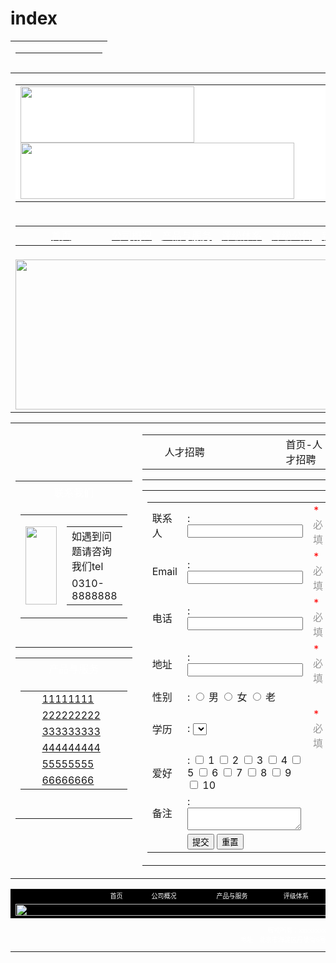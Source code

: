 # index
<!doctype html>
<html>
<head>
<meta charset="utf-8">
<title>无标题文档</title>
</head>

<body>
<table width="100%" height="35" background="img/topbj.jpg"  border="0" cellspacing="0" cellpadding="0">
  <tr>
    <td><table width="1001" align="center"  border="0" cellspacing="0" cellpadding="0">
      <tr>
        <td align="left" valign="middle"><table width="1001" border="0" cellspacing="0" cellpadding="0">
          <tr>
            <td><font color="#FFFFFF" size="2">欢迎光临！</font></td>
            <td align="right"><font color="#FFFFFF" size="2"> 注册</font></td>
          </tr>
        </table></td>
      </tr>
    </table></td>
  </tr>
</table>
<table width="1001"  align="center" border="0" cellspacing="0" cellpadding="0">
  <tr>
    <td>
    <table width="1001" border="0" cellspacing="0" cellpadding="0">
      <tr>
        <td width="717"  height="90" rowspan="2" align="left" valign="middle" bgcolor="#FFFFFF"><a href="index.html"> <img src="img/logo.jpg" width="278" height="90"><img src="img/上.jpg" width="438" height="90"  alt=""/></a></td>
        <td width="284" align="right" bgcolor="#FFFFFF">设为首页</td>
      </tr>
      <tr>
        <td height="69" align="right" bgcolor="#FFFFFF">tel-0311-88888888</td>
      </tr>
    </table></td>
  </tr>
  <tr>
    <td height="39" align="center" background="img/index_03.jpg"><table width="100%" border="0" cellspacing="0" cellpadding="0">
      <tr align="center" valign="middle">
        <td height="28"  width="130"><a href="index.html"><font color="#FFFFFF">首页</font></a></td>
        <td><a href="gsgaikuang.html"><font color="#FFFFFF">公司概况</font></a></td>
        <td><a href="goods.html"><font color="#FFFFFF">产品与服务</font></a></td>
        <td><a href="pinhjitixi.html"><font color="#FFFFFF">评级体系</font></a></td>
        <td><a href="pingjigonggao.html"><font color="#FFFFFF">评级公告</font></a></td>
        <td><a href="news.html"><font color="#FFFFFF">新闻动态</font></a></td>
        <td><a href="goverments.html"><font color="#FFFFFF">政策法规</font></a></td>
        <td><a href="job.html"><font color="#FFFFFF">人才招聘</font></a></td>
      </tr>
    </table></td>
  </tr>
  <tr>
    <td height="240" align="center"><img src="img/111.jpg" width="1001" height="240" alt=""/></td>
  </tr>
</table>
<table width="1001" border="0" cellspacing="0" cellpadding="0" align="center">
  <tr>
    <td width="289"><table width="264" border="0" cellspacing="0" cellpadding="0">
      <tr>
        <td height="35" width="264" align="center" valign="middle" background="img/index_07.jpg"><font color="#FFFFFF">联系我们</font></td>
      </tr>
      <tr>
        <td width="264" height="109" align="left" valign="top" background="img/index_10.jpg"><table width="99%" border="0" align="center" cellpadding="0" cellspacing="0">
          <tr>
            <td width="50" height="125" align="center" valign="middle" ><img src="img/index_13.jpg" width="50" height="125"  alt=""/></td>
            <td width="211" rowspan="6" align="center"><table width="99%" border="0" cellspacing="0" cellpadding="0">
              <tr>
                <td>如遇到问题请咨询我们tel</td>
              </tr>
              <tr>
                <td>0310-8888888</td>
              </tr>
            </table></td>
          </tr>
        </table></td>
      </tr>
      <tr>
        <td width="264" height="19" align="left" valign="bottom"  background="img/QQ15.jpg">&nbsp;</td>
      </tr>
    </table>
      <table width="264" border="0" cellspacing="0" cellpadding="0">
        <tr>
          <td height="35" width="264" align="center" valign="middle" background="img/index_07.jpg"><font color="#FFFFFF">产品与服务</font></td>
        </tr>
        <tr>
          <td width="264" height="151" align="left" valign="top" background="img/index_10.jpg"><table width="99%" border="0" align="center" cellpadding="0" cellspacing="0">
            <tr>
              <td width="29" height="25" align="center" valign="middle" background="img/index_13.jpg">&nbsp;</td>
              <td width="232" align="left"><a href="1.html">11111111</a></td>
            </tr>
            <tr>
              <td width="29" height="25" align="center" valign="middle" background="img/index_13.jpg">&nbsp;</td>
              <td align="left"><a href="2.html">222222222</a></td>
            </tr>
            <tr>
              <td width="29" height="25" align="center" valign="middle" background="img/index_13.jpg">&nbsp;</td>
              <td align="left"><a href="3.html">333333333</a></td>
            </tr>
            <tr>
              <td width="29" height="25" align="center" valign="middle" background="img/index_13.jpg">&nbsp;</td>
              <td align="left"><a href="4.html">444444444</a></td>
            </tr>
            <tr>
              <td width="29" height="25" align="center" valign="middle" background="img/index_13.jpg">&nbsp;</td>
              <td align="left"><a href="5.html">55555555</a></td>
            </tr>
            <tr>
              <td width="29" height="25" align="center" valign="middle" background="img/index_13.jpg">&nbsp;</td>
              <td align="left"><a href="6.html">66666666</a></td>
            </tr>
          </table></td>
        </tr>
        <tr>
          <td width="264" height="19" align="left" valign="bottom"  background="img/QQ15.jpg">&nbsp;</td>
        </tr>
    </table></td>
    <td valign="top"><table width="100%" border="0" cellspacing="0" cellpadding="0">
      <tr>
        <td width="29" height="31" align="center" valign="middle" background="img/index_13.jpg">&nbsp;</td>
        <td width="527">人才招聘</td>
        <td width="156">首页-人才招聘</td>
      </tr>
    </table>
    <hr/>
      <table width="100%" border="0" cellspacing="0" cellpadding="0">
        <tr>
          <td height="351" valign="top"><table width="99%" border="0" align="center" cellpadding="0" cellspacing="0">
            <tr>
              <td width="9%">联系人</td>
              <td width="66%"><label for="textfield">:  </label>
                <input type="text" name="textfield" id="textfield"></td>
              <td width="25%"><font color="#FF0000">*</font><font color="#999999">必填</font></td>
            </tr>
            <tr>
              <td>Email</td>
              <td><label for="email">:  </label>
                <input type="email" name="email" id="email"></td>
              <td><font color="#FF0000">*</font><font color="#999999">必填</font></td>
            </tr>
            <tr>
              <td>电话</td>
              <td><label for="textfield2">:</label>
                <input type="text" name="textfield2" id="textfield2"></td>
              <td><font color="#FF0000">*</font><font color="#999999"></font><font color="#999999">必填</font></td>
            </tr>
            <tr>
              <td>地址</td>
              <td><label for="textfield3">:</label>
                <input type="text" name="textfield3" id="textfield3"></td>
              <td><font color="#FF0000">*</font><font color="#999999">必填</font></td>
            </tr>
            <tr>
              <td>性别</td>
              <td>:
<input type="radio" name="radio" id="radio" value="radio">
                男
                <input type="radio" name="radio2" id="radio2" value="radio2">
                女
                <input type="radio" name="radio3" id="radio3" value="radio3">
                老</td>
              <td>&nbsp;</td>
            </tr>
            <tr>
              <td>学历</td>
              <td><label for="select">:</label>
                <select name="select" id="select">
                </select></td>
              <td><font color="#FF0000">*</font><font color="#999999">必填</font></td>
            </tr>
            <tr>
              <td>爱好</td>
              <td>:
<input type="checkbox" name="checkbox" id="checkbox">
                1
                <input type="checkbox" name="checkbox2" id="checkbox2">
                2
                <input type="checkbox" name="checkbox3" id="checkbox3">
                3
                <input type="checkbox" name="checkbox4" id="checkbox4">
                4
                <input type="checkbox" name="checkbox5" id="checkbox5">
                5
                <input type="checkbox" name="checkbox6" id="checkbox6">
                6
                <input type="checkbox" name="checkbox7" id="checkbox7">
                7
                <input type="checkbox" name="checkbox8" id="checkbox8">
                8
                <input type="checkbox" name="checkbox9" id="checkbox9">
                9
                <input type="checkbox" name="checkbox10" id="checkbox10">
10</td>
              <td>&nbsp;</td>
            </tr>
            <tr>
              <td>备注</td>
              <td><label for="textarea">:</label>
                <textarea name="textarea" maxlength="40" id="textarea"></textarea></td>
              <td>&nbsp;</td>
            </tr>
            <tr>
              <td>&nbsp;</td>
              <td><input type="submit" name="submit" id="submit" value="提交">
                <input type="reset" name="reset" id="reset" value="重置"></td>
              <td>&nbsp;</td>
            </tr>
          </table></td>
        </tr>
    </table></td>
  </tr>
</table>
<table width="1001" border="0" align="center" cellpadding="0" cellspacing="0">
  <tr>
    <td width="194" height="22" align="right" valign="bottom" background="img/di.jpg" bgcolor="#000000"><a href="index.html"><font color="#FFFFFF" size="1">首页</font></a></td>
    <td width="112" align="center" valign="bottom" background="img/di.jpg" bgcolor="#000000"><a href="gsgaikuang.html"><font color="#FFFFFF" size="1">公司概况</font></a></td>
    <td width="97" align="center" valign="bottom" background="img/di.jpg" bgcolor="#000000"><a href="goods.html"><font color="#FFFFFF" size="1">产品与服务</font></a></td>
    <td width="97" align="center" valign="bottom" background="img/di.jpg" bgcolor="#000000"><a href="pinhjitixi.html"><font color="#FFFFFF" size="1">评级体系</font></a></td>
    <td width="88" align="center" valign="bottom" background="img/di.jpg" bgcolor="#000000"><a href="pingjigonggao.html"><font color="#FFFFFF" size="1">评级公告</font></a></td>
    <td width="104" align="center" valign="bottom" background="img/di.jpg" bgcolor="#000000"><a href="news.html"><font color="#FFFFFF" size="1">新闻动态</font></a></td>
    <td width="94" align="center" valign="bottom" background="img/di.jpg" bgcolor="#000000"><a href="goverments.html"><font color="#FFFFFF" size="1">政策法规</font></a></td>
    <td width="215" align="left" valign="bottom" background="img/di.jpg" bgcolor="#000000"><a href="job.html"><font color="#FFFFFF" size="1">人才招聘</font></a></td>
  </tr>
  <tr>
    <td height="19" colspan="8" align="center" background="img/di.jpg" bgcolor="#000000"><img src="img/index_60.jpg" width="1001" height="19"  alt=""/></td>
  </tr>
  <tr>
    <td height="53" colspan="8" align="center" background="img/di.jpg"><font color="#FFFFFF" size="1">版权所有：xxxxxxxx 京ICP备06046789号<br/>
      地址：北京市海淀区丹棱街6号中关村金融大厦0层 邮编:00080</font></td>
  </tr>
</table>

</body>
</html>
